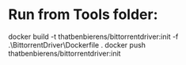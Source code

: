 # Run from Tools folder:

docker build -t thatbenbierens/bittorrentdriver:init -f .\BittorrentDriver\Dockerfile .
docker push thatbenbierens/bittorrentdriver:init
